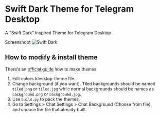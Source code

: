 # Swift Dark Theme for Telegram Desktop
A "Swift Dark" Inspired Theme for Telegram Desktop

Screenshoot
![Swift Dark](https://i.imgur.com/BZtLr16.png)

## How to modify & install theme

There's an [official guide](http://telegra.ph/Create-Telegram-Theme-01-12) how to make themes

1) Edit colors.tdesktop-theme file.  
2) Change background (if you want). Tiled backgrounds should be named `tiled.png` or `tiled.jpg` while normal backgrounds should be names as `background.png` or `background.jpg`.  
3) Use `build.py` to pack the themes.
4) Go to Settings > Chat Settings > Chat Background (Choose from file), and choose the file that already built.
